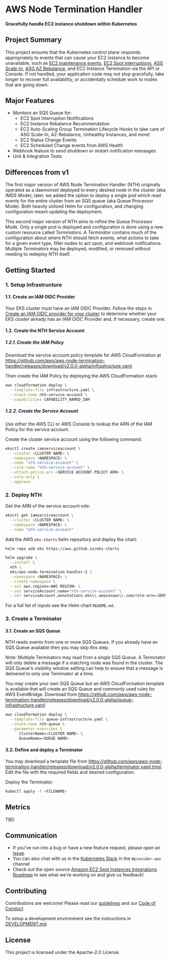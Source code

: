 <h1>AWS Node Termination Handler</h1>

<h4>Gracefully handle EC2 instance shutdown within Kubernetes</h4>

## Project Summary

This project ensures that the Kubernetes control plane responds appropriately to events that can cause your EC2 instance to become unavailable, such as [EC2 maintenance events](https://docs.aws.amazon.com/AWSEC2/latest/UserGuide/monitoring-instances-status-check_sched.html), [EC2 Spot interruptions](https://docs.aws.amazon.com/AWSEC2/latest/UserGuide/spot-interruptions.html), [ASG Scale-In](https://docs.aws.amazon.com/autoscaling/ec2/userguide/AutoScalingGroupLifecycle.html#as-lifecycle-scale-in), [ASG AZ Rebalance](https://docs.aws.amazon.com/autoscaling/ec2/userguide/auto-scaling-benefits.html#AutoScalingBehavior.InstanceUsage), and EC2 Instance Termination via the API or Console.  If not handled, your application code may not stop gracefully, take longer to recover full availability, or accidentally schedule work to nodes that are going down.

## Major Features

- Monitors an SQS Queue for:
  - EC2 Spot Interruption Notifications
  - EC2 Instance Rebalance Recommendation
  - EC2 Auto-Scaling Group Termination Lifecycle Hooks to take care of ASG Scale-In, AZ-Rebalance, Unhealthy Instances, and more!
  - EC2 Status Change Events
  - EC2 Scheduled Change events from AWS Health
- Webhook feature to send shutdown or restart notification messages
- Unit & Integration Tests

## Differences from v1

The first major version of AWS Node Termination Handler (NTH) originally operated as a daemonset deployed to every desired node in the cluster (aka IMDS Mode); later, we added the option to deploy a single pod which read events for the entire cluster from an SQS queue (aka Queue Processor Mode). Both heavily utilized Helm for configuration, and changing configuration meant updating the deployment.

This second major version of NTH aims to refine the Queue Processor Mode. Only a single pod is deployed and configuration is done using a new custom resource called *Terminators*. A *Terminator* contains much of the configuration about where NTH should fetch events, what actions to take for a given event type, filter nodes to act upon, and webhook notifications. Multiple *Terminators* may be deployed, modified, or removed without needing to redeploy NTH itself.

## Getting Started

### 1. Setup Infrastructure

#### 1.1. Create an IAM OIDC Provider

Your EKS cluster must have an IAM OIDC Provider. Follow the steps in [Create an IAM OIDC provider for your cluster](https://docs.aws.amazon.com/eks/latest/userguide/enable-iam-roles-for-service-accounts.html) to determine whether your EKS cluster already has an IAM OIDC Provider and, if necessary, create one.

#### 1.2. Create the NTH Service Account

##### 1.2.1. Create the IAM Policy

Download the service account policy template for AWS CloudFormation at https://github.com/aws/aws-node-termination-handler/releases/download/v2.0.0-alpha/infrastructure.yaml

Then create the IAM Policy by deploying the AWS CloudFormation stack:

```sh
aws cloudformation deploy \
  --template-file infrastructure.yaml \
  --stack-name nth-service-account \
  --capabilities CAPABILITY_NAMED_IAM
```

##### 1.2.2. Create the Service Account

Use either the AWS CLI or AWS Console to lookup the ARN of the IAM Policy for the service account.

Create the cluster service account using the following command:

```sh
eksctl create iamserviceaccount \
  --cluster <CLUSTER NAME> \
  --namespace <NAMESPACE> \
  --name "nth-service-account" \
  --role-name "nth-service-account" \
  --attach-policy-arn <SERVICE ACCOUNT POLICY ARN> \
  --role-only \
  --approve
```

### 2. Deploy NTH

Get the ARN of the service account role:

```sh
eksctl get iamserviceaccount \
  --cluster <CLUSTER NAME> \
  --namespace <NAMESPACE> \
  --name "nth-service-account"
```

Add the AWS `eks-charts` helm repository and deploy the chart:

```sh
helm repo add eks https://aws.github.io/eks-charts

helm upgrade \
  --install \
  nth \
  eks/aws-node-termination-handler-2 \
  --namespace <NAMESPACE> \
  --create-namespace \
  --set aws.region=<AWS REGION> \
  --set serviceAccount.name="nth-service-account" \
  --set serviceAccount.annotations.eks\\.amazonaws\\.com/role-arn=<SERVICE ACCOUNT ROLE ARN>
```

For a full list of inputs see the Helm chart `README.md`.

### 3. Create a Terminator

#### 3.1. Create an SQS Queue

NTH reads events from one or more SQS Queues. If you already have an SQS Queue available then you may skip this step.

*Note:* Multiple Terminators may read from a single SQS Queue. A Terminator will only delete a message if a matching node was found in the cluster. The SQS Queue's visibility window setting can help to ensure that a message is delivered to only one Terminator at a time.

You may create your own SQS Queue but an AWS CloudFormation template is available that will create an SQS Queue and commonly used rules for AWS EventBridge. Download from https://github.com/aws/aws-node-termination-handler/releases/download/v2.0.0-alpha/queue-infrastructure.yaml

```sh
aws cloudformation deploy \
  --template-file queue-infrastructure.yaml \
  --stack-name nth-queue \
  --parameter-overrides \
      ClusterName=<CLUSTER NAME> \
      QueueName=<QUEUE NAME>
```

#### 3.2. Define and deploy a Terminator

You may download a template file from https://github.com/aws/aws-node-termination-handler/releases/download/v2.0.0-alpha/terminator.yaml.tmpl. Edit the file with the required fields and desired configuration.

Deploy the Terminator:
```sh
kubectl apply -f <FILENAME>
```

## Metrics

TBD

## Communication
* If you've run into a bug or have a new feature request, please open an [issue](https://github.com/aws/aws-node-termination-handler/issues/new).
* You can also chat with us in the [Kubernetes Slack](https://kubernetes.slack.com) in the `#provider-aws` channel
* Check out the open source [Amazon EC2 Spot Instances Integrations Roadmap](https://github.com/aws/ec2-spot-instances-integrations-roadmap) to see what we're working on and give us feedback!

##  Contributing
Contributions are welcome! Please read our [guidelines](https://github.com/aws/aws-node-termination-handler/blob/main/CONTRIBUTING.md) and our [Code of Conduct](https://github.com/aws/aws-node-termination-handler/blob/main/CODE_OF_CONDUCT.md)

To setup a development environment see the instructions in [DEVELOPMENT.md](./DEVELOPMENT.md).

## License
This project is licensed under the Apache-2.0 License.
